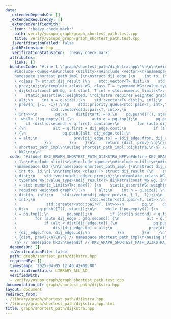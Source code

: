 ```yaml
---
data:
  _extendedDependsOn: []
  _extendedRequiredBy: []
  _extendedVerifiedWith:
  - icon: ':heavy_check_mark:'
    path: verify/yosupo_graph/graph_shortest_path.test.cpp
    title: verify/yosupo_graph/graph_shortest_path.test.cpp
  _isVerificationFailed: false
  _pathExtension: hpp
  _verificationStatusIcon: ':heavy_check_mark:'
  attributes:
    links: []
  bundledCode: "#line 1 \"graph/shortest_path/dijkstra.hpp\"\n\n\n\n#include <limits>\n\
    #include <queue>\n#include <utility>\n#include <vector>\n\nnamespace kk2 {\n\n\
    namespace shortest_path_impl {\n\nstruct dij_edge {\n    int to, id;\n};\n\ntemplate\
    \ <class T> struct dij_result {\n    std::vector<T> dist;\n    std::vector<dij_edge>\
    \ prev;\n};\n\ntemplate <class WG, class T = typename WG::value_type>\ndij_result<T>\
    \ dijkstra(const WG &g, int start, T inf = std::numeric_limits<T>::max()) {\n\
    \    static_assert(WG::weighted, \"dijkstra requires weighted graph\");\n    T\
    \ alt;\n    int n = g.size();\n    std::vector<T> dist(n, inf);\n    std::vector<dij_edge>\
    \ prev(n, {-1, -1});\n\n    std::priority_queue<std::pair<T, int>,\n         \
    \               std::vector<std::pair<T, int>>,\n                        std::greater<std::pair<T,\
    \ int>>>\n        pq;\n    dist[start] = 0;\n    pq.push({T(), start});\n\n  \
    \  while (!pq.empty()) {\n        auto q = pq.top();\n        pq.pop();\n    \
    \    if (dist[q.second] < q.first) continue;\n        for (auto dij_edge : g[q.second])\
    \ {\n            alt = q.first + dij_edge.cost;\n            if (alt < dist[dij_edge.to])\
    \ {\n                pq.push({alt, dij_edge.to});\n                dist[dij_edge.to]\
    \ = alt;\n                prev[dij_edge.to] = {dij_edge.from, dij_edge.id};\n\
    \            }\n        }\n    }\n\n    return {dist, prev};\n}\n\n} // namespace\
    \ shortest_path_impl\n\nusing shortest_path_impl::dijkstra;\n\n} // namespace\
    \ kk2\n\n\n"
  code: "#ifndef KK2_GRAPH_SHORTEST_PATH_DIJKSTRA_HPP\n#define KK2_GRAPH_SHORTEST_PATH_DIJKSTRA_HPP\
    \ 1\n\n#include <limits>\n#include <queue>\n#include <utility>\n#include <vector>\n\
    \nnamespace kk2 {\n\nnamespace shortest_path_impl {\n\nstruct dij_edge {\n   \
    \ int to, id;\n};\n\ntemplate <class T> struct dij_result {\n    std::vector<T>\
    \ dist;\n    std::vector<dij_edge> prev;\n};\n\ntemplate <class WG, class T =\
    \ typename WG::value_type>\ndij_result<T> dijkstra(const WG &g, int start, T inf\
    \ = std::numeric_limits<T>::max()) {\n    static_assert(WG::weighted, \"dijkstra\
    \ requires weighted graph\");\n    T alt;\n    int n = g.size();\n    std::vector<T>\
    \ dist(n, inf);\n    std::vector<dij_edge> prev(n, {-1, -1});\n\n    std::priority_queue<std::pair<T,\
    \ int>,\n                        std::vector<std::pair<T, int>>,\n           \
    \             std::greater<std::pair<T, int>>>\n        pq;\n    dist[start] =\
    \ 0;\n    pq.push({T(), start});\n\n    while (!pq.empty()) {\n        auto q\
    \ = pq.top();\n        pq.pop();\n        if (dist[q.second] < q.first) continue;\n\
    \        for (auto dij_edge : g[q.second]) {\n            alt = q.first + dij_edge.cost;\n\
    \            if (alt < dist[dij_edge.to]) {\n                pq.push({alt, dij_edge.to});\n\
    \                dist[dij_edge.to] = alt;\n                prev[dij_edge.to] =\
    \ {dij_edge.from, dij_edge.id};\n            }\n        }\n    }\n\n    return\
    \ {dist, prev};\n}\n\n} // namespace shortest_path_impl\n\nusing shortest_path_impl::dijkstra;\n\
    \n} // namespace kk2\n\n#endif // KK2_GRAPH_SHORTEST_PATH_DIJKSTRA_HPP\n"
  dependsOn: []
  isVerificationFile: false
  path: graph/shortest_path/dijkstra.hpp
  requiredBy: []
  timestamp: '2025-04-05 12:46:42+09:00'
  verificationStatus: LIBRARY_ALL_AC
  verifiedWith:
  - verify/yosupo_graph/graph_shortest_path.test.cpp
documentation_of: graph/shortest_path/dijkstra.hpp
layout: document
redirect_from:
- /library/graph/shortest_path/dijkstra.hpp
- /library/graph/shortest_path/dijkstra.hpp.html
title: graph/shortest_path/dijkstra.hpp
---
```

